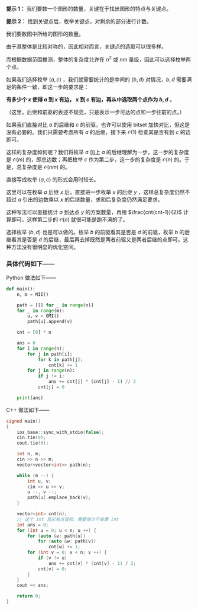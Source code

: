 **提示 1：** 我们要数一个图形的数量，关键在于找出图形的特点与关键点。

**提示 2：** 找到关键点后，枚举关键点，对剩余的部分进行计数。

我们要数图中所给的图形的数量。

由于其整体是比较对称的，因此相对而言，关键点的选取可以很多样。

而根据数据范围推测，整体的复杂度允许在 $n^2$ 或 $nm$ 量级，因此可以选择枚举两个点。

如果我们选择枚举 $(a,c)$ ，我们就需要统计的是中间的 $(b,d)$ 对情况，$b,d$ 需要满足的条件一致，即这一步的要求是：

**有多少个 $x$ 使得 $a$ 到 $x$ 有边， $x$ 到 $c$ 有边，再从中选取两个点作为 $b,d$** 。

（这里，后继和前驱的表述不规范，只是表示一步可达的点和一步往前的点。）

如果我们直接对比 $a$ 的后继和 $c$ 的前驱，也许可以使用 bitset 加快对比，但这是没有必要的。我们只需要考虑所有 $a$ 的后继，接下来 $\mathcal{O}(1)$ 检查其是否有到 $c$ 的边即可。

这样的复杂度如何呢？我们将枚举 $a$ 加上 $a$ 的后继理解为一步，这一步的复杂度是 $\mathcal{O}(m)$ 的，即总边数；再把枚举 $c$ 作为第二步，这一步的复杂度是 $\mathcal{O}(n)$ 的。于是，总复杂度是 $\mathcal{O}(nm)$ 的。

直接写成枚举 $(a,c)$ 的形式会用时较长。

这里可以在枚举 $a$ 后继 $x$ 后，直接进一步枚举 $x$ 的后继 $y$ ，这样总复杂度仍然不超过 $a$ 引出的边数乘以 $x$ 的后继数量，求和后复杂度仍然满足要求。

这种写法可以直接统计 $a$ 到达点 $y$ 的方案数量，再用 $\frac{cnt(cnt-1)}{2}$ 计算即可。这样第二步的 $\mathcal{O}(n)$ 就很可能是跑不满的了。

选择枚举 $(b,d)$ 也是可以做的。枚举 $b$ 的前驱看其是否是 $d$ 的前驱，枚举 $b$ 的后继看其是否是 $d$ 的后继，最后再去掉既然是两者前驱又是两者后继的点即可。这种方法没有很明显的优化空间。

### 具体代码如下——

Python 做法如下——

```Python []
def main():
    n, m = MII()

    path = [[] for _ in range(n)]
    for _ in range(m):
        u, v = GMI()
        path[u].append(v)

    cnt = [0] * n

    ans = 0
    for i in range(n):
        for j in path[i]:
            for k in path[j]:
                cnt[k] += 1
        for j in range(n):
            if j != i:
                ans += cnt[j] * (cnt[j] - 1) // 2
            cnt[j] = 0

    print(ans)
```

C++ 做法如下——

```cpp []
signed main()
{
    ios_base::sync_with_stdio(false);
    cin.tie(0);
    cout.tie(0);

    int n, m;
    cin >> n >> m;
    vector<vector<int>> path(n);

    while (m --) {
        int u, v;
        cin >> u >> v;
        u --, v --;
        path[u].emplace_back(v);
    }

    vector<int> cnt(n);
    // 这个 int 其实有点冒险，需要估计不会爆 int
    int ans = 0;
    for (int u = 0; u < n; u ++) {
        for (auto &v: path[u]) 
            for (auto &w: path[v])
                cnt[w] += 1;
        for (int v = 0; v < n; v ++) {
            if (v != u)
                ans += cnt[v] * (cnt[v] - 1) / 2;
            cnt[v] = 0;
        }
    }
    cout << ans;

    return 0;
}
```
